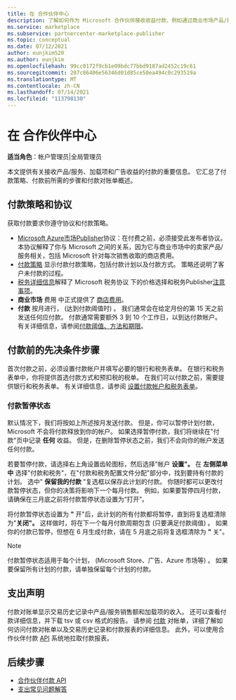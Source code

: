 ```yaml
---
title: 在 合作伙伴中心
description: 了解如何作为 Microsoft 合作伙伴接收收益付款，例如通过商业市场产品/服务、奖励计划和云解决方案提供商计划。 包括付款策略、付款保留状态和付款对帐单。
ms.service: marketplace
ms.subservice: partnercenter-marketplace-publisher
ms.topic: conceptual
ms.date: 07/12/2021
author: eunjkim520
ms.author: eunjkim
ms.openlocfilehash: 99cc0172f9cb1e09bdc77bbd9187ad2452c19c61
ms.sourcegitcommit: 207c86406e56346d01d85ce50ea494c0c293519a
ms.translationtype: MT
ms.contentlocale: zh-CN
ms.lasthandoff: 07/14/2021
ms.locfileid: "113798130"
---
```

# <a name="getting-paid-in-partner-center"></a>在 合作伙伴中心

**适当角色**：帐户管理员|全局管理员

本文提供有关接收产品/服务、加载项和广告收益的付款的重要信息。 它汇总了付款策略、付款前所需的步骤和付款对账单概述。

## <a name="payout-policies-and-agreements"></a>付款策略和协议

获取付款要求你遵守协议和付款策略。

- [Microsoft Azure市场Publisher](/legal/marketplace/msft-publisher-agreement)协议：在付费之前，必须接受此发布者协议。 本协议解释了你与 Microsoft 之间的关系，因为它与商业市场中的卖家产品/服务相关，包括 Microsoft 针对每次销售收取的商店费用。
- [付款策略](payout-policy-details.md) 显示付款付款策略，包括付款计划以及付款方式。 策略还说明了客户未付款的过程。
- [税务详细信息](tax-details-marketplace.md)解释了 Microsoft 税务协议 下的价格选择和税务Publisher[注意事项](/legal/marketplace/msft-publisher-agreement)。
- **商业市场** 费用 中正式提供了 [商店费用](/azure/marketplace/marketplace-commercial-transaction-capabilities-and-considerations)。
- **付款** 按月进行， (达到付款阈值时) 。 我们通常会在给定月份的第 15 天之前发送任何应付款。 付款通常需要额外 3 到 10 个工作日，以到达付款帐户。 有关详细信息，请参阅[付款阈值、方法和期限](payment-thresholds-methods-timeframes.md)。

## <a name="prerequisite-steps-before-getting-paid"></a>付款前的先决条件步骤

首次付款之前，必须设置付款帐户并填写必要的银行和税务表单。 在银行和税务表单中，你将提供首选付款方式和预扣税的税单。 在我们可以付款之前，需要提供银行和税务表单。 有关详细信息，请参阅 [设置付款帐户和税务表单](set-up-your-payout-account.md)。

### <a name="payout-hold-status"></a>付款暂停状态

默认情况下，我们将按如上所述按月发送付款。 但是，你可以暂停计划付款，Microsoft 不会将付款释放到你的帐户。 如果选择暂停付款，我们将继续在"付款"页中记录 **任何** 收益。 但是，在删除暂停状态之前，我们不会向你的帐户发送任何付款。

若要暂停付款，请选择右上角设置齿轮图标，然后选择"帐户 **设置"。** 在 **左侧菜单中** 选择"付款和税务"，在"付款和税务配置文件分配"部分中，找到要持有付款的计划。 选中" **保留我的付款** "复选框以保存此计划的付款。 你随时都可以更改付款暂停状态，但你的决策将影响下一个每月付款。 例如，如果要暂停四月付款，请确保在三月底之前将付款暂停状态设置为“打开”。

将付款暂停状态设置为 **"** 开"后，此计划的所有付款都将暂停，直到将复选框清除为"**关闭"。** 这样做时，将在下一个每月付款周期包含 (只要满足付款阈值) 。 如果你的付款已暂停，但想在 6 月生成付款，请在 5 月底之前将复选框清除为 **"** 关"。

>[!Note]
> 付款暂停状态适用于每个计划， (Microsoft Store、广告、Azure 市场等) 。 如果要保留所有计划的付款，请单独保留每个计划的付款。

## <a name="payout-statements"></a>支出声明

付款对账单显示交易历史记录中产品/服务销售额和加载项的收入。 还可以查看付款详细信息，并下载 tsv 或 csv 格式的报告。 请参阅 [付款](payout-statement.md) 对帐单，详细了解如何访问付款对帐单以及交易历史记录和付款报表的详细信息。 此外，可以使用合作伙伴付款 [API](https://apidocs.microsoft.com/services/partnerpayouts) 系统地拉取付款报表。

## <a name="next-steps"></a>后续步骤

- [合作伙伴付款 API](https://apidocs.microsoft.com/services/partnerpayouts)
- [支出常见问题解答](payout-faq.yml)